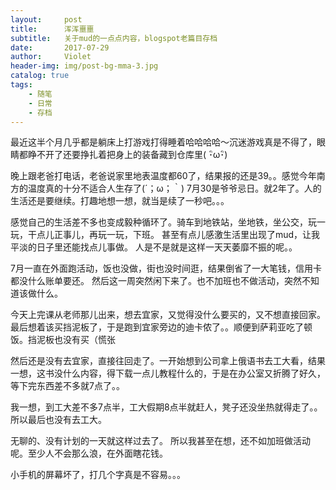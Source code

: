 ```yaml
---
layout:     post
title:      浑浑噩噩
subtitle:   关于mud的一点点内容，blogspot老篇目存档
date:       2017-07-29
author:     Violet
header-img: img/post-bg-mma-3.jpg
catalog: true
tags:
    - 随笔
    - 日常
    - 存档
---
```


最近这半个月几乎都是躺床上打游戏打得睡着哈哈哈哈～沉迷游戏真是不得了，眼睛都睁不开了还要挣扎着把身上的装备藏到仓库里( ･ิω･ิ)

晚上跟老爸打电话，老爸说家里地表温度都60了，结果报的还是39。。感觉今年南方的温度真的十分不适合人生存了(´；ω；｀)
7月30是爷爷忌日。就2年了。人的生活还是要继续。打趣地想一想，就当是续了一秒吧。。。

感觉自己的生活差不多也变成毅种循环了。骑车到地铁站，坐地铁，坐公交，玩一玩，干点儿正事儿，再玩一玩，下班。
甚至有点儿感激生活里出现了mud，让我平淡的日子里还能找点儿事做。
人是不是就是这样一天天萎靡不振的呢。。

7月一直在外面跑活动，饭也没做，街也没时间逛，结果倒省了一大笔钱，信用卡都没什么账单要还。
然后这一周突然闲下来了。也不加班也不做活动，突然不知道该做什么。

今天上完课从老师那儿出来，想去宜家，又觉得没什么要买的，又不想直接回家。最后想着该买挡泥板了，于是跑到宜家旁边的迪卡侬了。。顺便到萨莉亚吃了顿饭。挡泥板也没有买（慌张

然后还是没有去宜家，直接往回走了。一开始想到公司拿上俄语书去工大看，结果一想，这书没什么内容，得下载一点儿教程什么的，于是在办公室又折腾了好久，等下完东西差不多就7点了。。

我一想，到工大差不多7点半，工大假期8点半就赶人，凳子还没坐热就得走了。。
所以最后也没有去工大。

无聊的、没有计划的一天就这样过去了。
所以我甚至在想，还不如加班做活动呢。至少人不会那么浪，在外面瞎花钱。

小手机的屏幕坏了，打几个字真是不容易。。。
